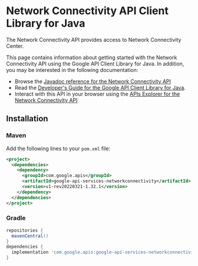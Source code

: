 # Network Connectivity API Client Library for Java

The Network Connectivity API provides access to Network Connectivity Center.

This page contains information about getting started with the Network Connectivity API
using the Google API Client Library for Java. In addition, you may be interested
in the following documentation:

* Browse the [Javadoc reference for the Network Connectivity API][javadoc]
* Read the [Developer's Guide for the Google API Client Library for Java][google-api-client].
* Interact with this API in your browser using the [APIs Explorer for the Network Connectivity API][api-explorer]

## Installation

### Maven

Add the following lines to your `pom.xml` file:

```xml
<project>
  <dependencies>
    <dependency>
      <groupId>com.google.apis</groupId>
      <artifactId>google-api-services-networkconnectivity</artifactId>
      <version>v1-rev20220321-1.32.1</version>
    </dependency>
  </dependencies>
</project>
```

### Gradle

```gradle
repositories {
  mavenCentral()
}
dependencies {
  implementation 'com.google.apis:google-api-services-networkconnectivity:v1-rev20220321-1.32.1'
}
```

[javadoc]: https://googleapis.dev/java/google-api-services-networkconnectivity/latest/index.html
[google-api-client]: https://github.com/googleapis/google-api-java-client/
[api-explorer]: https://developers.google.com/apis-explorer/#p/networkconnectivity/v1/
